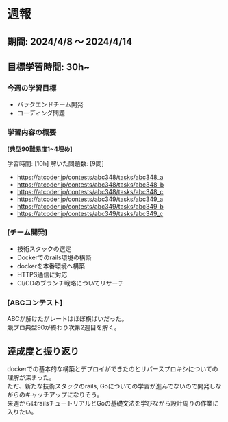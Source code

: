# 週報

## 期間: 2024/4/8 ～ 2024/4/14

## 目標学習時間: 30h~

### 今週の学習目標
- バックエンドチーム開発
- コーディング問題

  
### 学習内容の概要
**[典型90難易度1~4埋め]**

学習時間: [10h]
解いた問題数: [9問]
- https://atcoder.jp/contests/abc348/tasks/abc348_a
- https://atcoder.jp/contests/abc348/tasks/abc348_b
- https://atcoder.jp/contests/abc348/tasks/abc348_c
- https://atcoder.jp/contests/abc349/tasks/abc349_a
- https://atcoder.jp/contests/abc349/tasks/abc349_b
- https://atcoder.jp/contests/abc349/tasks/abc349_c


### [チーム開発]
- 技術スタックの選定
- Dockerでのrails環境の構築
- dockerを本番環境へ構築
- HTTPS通信に対応
- CI/CDのブランチ戦略についてリサーチ


### [ABCコンテスト]
ABCが解けたがレートはほぼ横ばいだった。</br>
競プロ典型90が終わり次第2週目を解く。


## 達成度と振り返り
dockerでの基本的な構築とデプロイができたのとリバースプロキシについての理解が深まった。</br>
ただ、新たな技術スタックのrails, Goについての学習が進んでないので開発しながらのキャッチアップになりそう。</br>
来週からはrailsチュートリアルとGoの基礎文法を学びながら設計周りの作業に入りたい。
